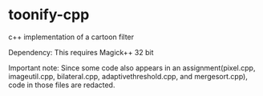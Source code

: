 # toonify-cpp
c++ implementation of a cartoon filter

Dependency: This requires Magick++ 32 bit

Important note: Since some code also appears in an assignment(pixel.cpp, imageutil.cpp, bilateral.cpp, adaptivethreshold.cpp, and mergesort.cpp), code in those files are redacted.
